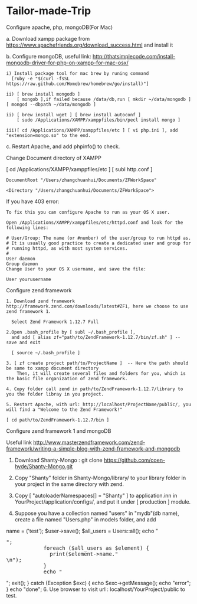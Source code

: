 Tailor-made-Trip
================

Configure apache, php, mongoDB(For Mac)

  a. Download xampp package from https://www.apachefriends.org/download_success.html and install it
  
  b. Configure mongoDB, useful link: http://thatsimplecode.com/install-mongodb-driver-for-php-on-xampp-for-mac-osx/
  
    i) Install package tool for mac brew by runing command 
      [ruby -e "$(curl -fsSL https://raw.github.com/Homebrew/homebrew/go/install)"] 
    
    ii) [ brew install mongodb ]
        [ mongob ],if failed because /data/db,run [ mkdir ~/data/mongodb ] [ mongod --dbpath ~/data/mongodb ]
    
    ii) [ brew install wget ] [ brew install autoconf ] 
        [ sudo /Applications/XAMPP/xamppfiles/bin/pecl install mongo ]
    
    iii)[ cd /Applications/XAMPP/xamppfiles/etc ] [ vi php.ini ], add "extension=mongo.so" to the end.
  
  c. Restart Apache, and add phpinfo() to check.
  
  
Change Document directory of XAMPP


  [ cd /Applications/XAMPP/xamppfiles/etc ] [ subl http.conf ]
  
    DocumentRoot "/Users/zhangchuanhui/Documents/ZFWorkSpace"
    
    <Directory "/Users/zhangchuanhui/Documents/ZFWorkSpace">
    
  If you have 403 error:
  
    To fix this you can configure Apache to run as your OS X user. 
    
    Open /Applications/XAMPP/xamppfiles/etc/httpd.conf and look for the following lines:
    
    # User/Group: The name (or #number) of the user/group to run httpd as.
    # It is usually good practice to create a dedicated user and group for
    # running httpd, as with most system services.
    #
    User daemon
    Group daemon
    Change User to your OS X username, and save the file:
    
    User yourusername
    
    
Configure zend framework
    
    1. Download zend framework http://framework.zend.com/downloads/latest#ZF1, here we choose to use zend framework 1.
    
      Select Zend Framework 1.12.7 Full
      
    2.Open .bash_profile by [ subl ~/.bash_profile ],
      and add [ alias zf="path/to/ZendFramework-1.12.7/bin/zf.sh" ] -- save and exit
      
      [ source ~/.bash_profile ]
    
    3. [ zf create project path/to/ProjectName ]  -- Here the path should be same to xampp document directory
        Then, it will create several files and folders for you, which is the basic file organization of zend framework.
        
    4. Copy folder call zend in path/to/ZendFramework-1.12.7/library to you the folder libray in you project.
    
    5. Restart Apache, with url: http://localhost/ProjectName/public/, you will find a "Welcome to the Zend Framework!"
      
    [ cd path/to/ZendFramework-1.12.7/bin ]
    
    
Configure zend framework 1 and mongoDB

  Useful link http://www.masterzendframework.com/zend-framework/writing-a-simple-blog-with-zend-framework-and-mongodb
  
  1. Download Shanty-Mongo : git clone https://github.com/coen-hyde/Shanty-Mongo.git
  
  2. Copy "Shanty" folder in Shanty-Mongo/library/ to your library folder in your project in the same directory with zend.
  
  3. Copy [ "autoloaderNamespaces[] = "Shanty" ] to application.inn in YourProject/application/configs/, and put it under [ production ] module.
  
  4. Suppose you have a collection named "users" in "mydb"(db name), create a file named "Users.php" in models folder, and add 
    
  <?php

    class Users extends Shanty_Mongo_Document 
    {
        protected static $_db = 'mydb';
        protected static $_collection = 'users';
    }
  
  5. Go to the YourProject/application/controllers/IndexController.php, in "indexAction", add 
    
    try {

            $user = new Users();
            $user->name = ('test');
            $user->save();
            $all_users = Users::all();
            echo "<pre>";
            foreach ($all_users as $element) {
              print($element->name."<br />\n");
            }
            echo "</pre>"; 
            exit();
        
    } catch (Exception $exc) {
     
      echo $exc->getMessage();
      echo "error";
    
    }
    echo "done";

  6. Use browser to visit url : localhost/YourProject/public to test.
